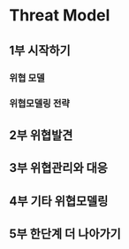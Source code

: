 # Threat Model

## 1부 시작하기

### 위협 모델

### 위협모델링 전략

## 2부 위협발견

## 3부 위협관리와 대응

## 4부 기타 위협모델링

## 5부 한단계 더 나아가기
